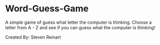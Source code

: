 # Word-Guess-Game
A simple game of guess what letter the computer is thinking.
Choose a letter from A - Z and see if you can guess what the computer is thinking!

Created By: Steven Reinart

